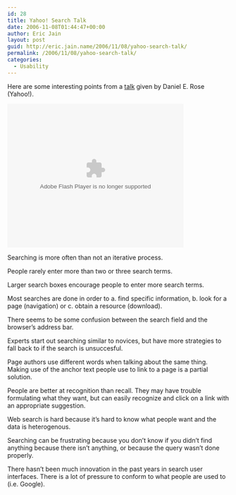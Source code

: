 ```yaml
---
id: 28
title: Yahoo! Search Talk
date: 2006-11-08T01:44:47+00:00
author: Eric Jain
layout: post
guid: http://eric.jain.name/2006/11/08/yahoo-search-talk/
permalink: /2006/11/08/yahoo-search-talk/
categories:
  - Usability
---
```

Here are some interesting points from a [talk](http://video.google.com/videoplay?docid=-1882341271080460143) given by Daniel E. Rose (Yahoo!).

<!--more-->

<embed style="width:400px; height:326px;" id="VideoPlayback" type="application/x-shockwave-flash" src="http://video.google.com/googleplayer.swf?docId=-1882341271080460143&#038;hl=en" flashvars="">
</embed>

Searching is more often than not an iterative process.

People rarely enter more than two or three search terms.

Larger search boxes encourage people to enter more search terms.

Most searches are done in order to a. find specific information, b. look for a page (navigation) or c. obtain a resource (download).

There seems to be some confusion between the search field and the browser&#8217;s address bar.

Experts start out searching similar to novices, but have more strategies to fall back to if the search is unsuccesful.

Page authors use different words when talking about the same thing. Making use of the anchor text people use to link to a page is a partial solution.

People are better at recognition than recall. They may have trouble formulating what they want, but can easily recognize and click on a link with an appropriate suggestion.

Web search is hard because it&#8217;s hard to know what people want and the data is heterogenous.

Searching can be frustrating because you don&#8217;t know if you didn&#8217;t find anything because there isn&#8217;t anything, or because the query wasn&#8217;t done properly.

There hasn&#8217;t been much innovation in the past years in search user interfaces. There is a lot of pressure to conform to what people are used to (i.e. Google).